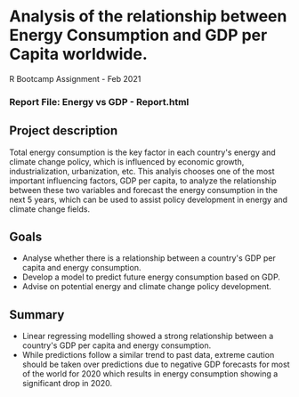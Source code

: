 # Analysis of the relationship between Energy Consumption and GDP per Capita worldwide.
R Bootcamp Assignment - Feb 2021

### Report File: Energy vs GDP - Report.html

## Project description
Total energy consumption is the key factor in each country's energy and climate change policy, which is influenced by economic growth, industrialization, urbanization, etc. This analyis chooses one of the most important influencing factors, GDP per capita, to analyze the relationship between these two variables and forecast the energy consumption in the next 5 years, which can be used to assist policy development in energy and climate change fields.

## Goals
* Analyse whether there is a relationship between a country's GDP per capita and energy consumption.
* Develop a model to predict future energy consumption based on GDP.
* Advise on potential energy and climate change policy development.

## Summary
* Linear regressing modelling showed a strong relationship between a country's GDP per capita and energy consumption.
* While predictions follow a similar trend to past data, extreme caution should be taken over predictions due to negative GDP forecasts for most of the world for 2020 which results in energy consumption showing a significant drop in 2020.
